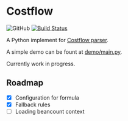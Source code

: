 # Costflow
![GitHub](https://img.shields.io/github/license/stdioa/costflow) [![Build Status](https://img.shields.io/github/workflow/status/stdioa/costflow/Run%20unit%20tests)](https://github.com/StdioA/costflow/actions)
<!-- ![GitHub tag (latest by date)](https://img.shields.io/github/v/tag/stdioa/costflow?color=green&label=version) -->

A Python implement for [Costflow parser](https://www.costflow.io/docs/parser/).

A simple demo can be fount at [demo/main.py](demo/main.py).

Currently work in progress.


## Roadmap
- [x] Configuration for formula
- [x] Fallback rules
- [ ] Loading beancount context
